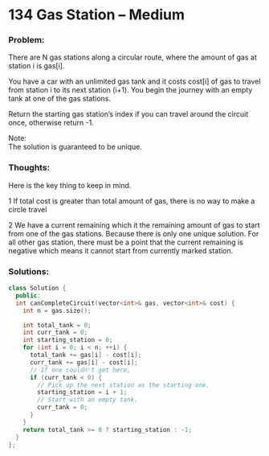 # 134 Gas Station – Medium

### Problem:

There are N gas stations along a circular route, where the amount of gas at station i is gas\[i\].

You have a car with an unlimited gas tank and it costs cost\[i\] of gas to travel from station i to its next station \(i+1\). You begin the journey with an empty tank at one of the gas stations.

Return the starting gas station’s index if you can travel around the circuit once, otherwise return -1.

Note:  
The solution is guaranteed to be unique.

### Thoughts:

Here is the key thing to keep in mind.

1 If total cost is greater than total amount of gas, there is no way to make a circle travel

2 We have a current remaining which it the remaining amount of gas to start from one of the gas stations. Because there is only one unique solution. For all  other gas station, there must be a point that the current remaining is negative which means it cannot start from currently marked station.

### Solutions:

```cpp
class Solution {
  public:
  int canCompleteCircuit(vector<int>& gas, vector<int>& cost) {
    int n = gas.size();

    int total_tank = 0;
    int curr_tank = 0;
    int starting_station = 0;
    for (int i = 0; i < n; ++i) {
      total_tank += gas[i] - cost[i];
      curr_tank += gas[i] - cost[i];
      // If one couldn't get here,
      if (curr_tank < 0) {
        // Pick up the next station as the starting one.
        starting_station = i + 1;
        // Start with an empty tank.
        curr_tank = 0;
      }
    }
    return total_tank >= 0 ? starting_station : -1;
  }
};
```



